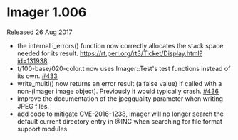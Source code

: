 # Imager 1.006

Released 26 Aug 2017

- the internal i_errors() function now correctly allocates the stack space needed for its result. https://rt.perl.org/rt3/Ticket/Display.html?id=131938
- t/100-base/020-color.t now uses Imager::Test's test functions instead of its own. [#433](https://github.com/tonycoz/imager/issues/433)
- write_multi() now returns an error result (a false value) if called with a non-(Imager image object). Previously it would typically crash. [#436](https://github.com/tonycoz/imager/issues/436)
- improve the documentation of the jpegquality parameter when writing JPEG files.
- add code to mitigate CVE-2016-1238, Imager will no longer search the default current directory entry in @INC when searching for file format support modules.